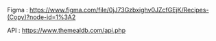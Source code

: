 Figma : https://www.figma.com/file/0jJ73Gzbxighv0JZcfGEjK/Recipes-(Copy)?node-id=1%3A2

API : https://www.themealdb.com/api.php
